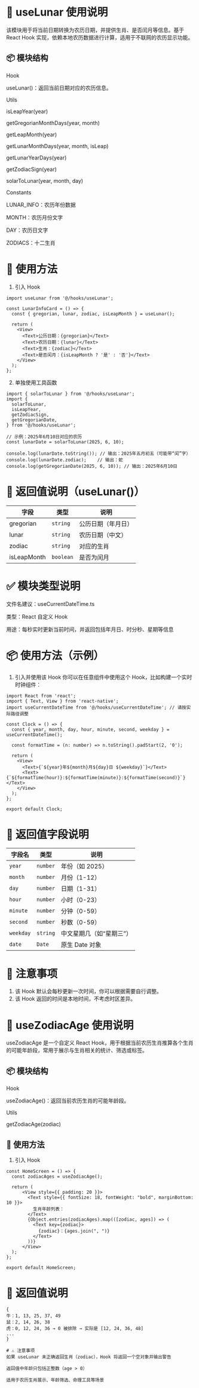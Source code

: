 # 🌙 useLunar 使用说明

该模块用于将当前日期转换为农历日期，并提供生肖、是否闰月等信息。基于 React Hook 实现，依赖本地农历数据进行计算，适用于不联网的农历显示功能。

## 📦 模块结构

Hook

useLunar()：返回当前日期对应的农历信息。

Utils

isLeapYear(year)

getGregorianMonthDays(year, month)

getLeapMonth(year)

getLunarMonthDays(year, month, isLeap)

getLunarYearDays(year)

getZodiacSign(year)

solarToLunar(year, month, day)

Constants

LUNAR_INFO：农历年份数据

MONTH：农历月份文字

DAY：农历日文字

ZODIACS：十二生肖

# 🚀 使用方法

1. 引入 Hook

```
import useLunar from '@/hooks/useLunar';

const LunarInfoCard = () => {
  const { gregorian, lunar, zodiac, isLeapMonth } = useLunar();

  return (
    <View>
      <Text>公历日期：{gregorian}</Text>
      <Text>农历日期：{lunar}</Text>
      <Text>生肖：{zodiac}</Text>
      <Text>是否闰月：{isLeapMonth ? '是' : '否'}</Text>
    </View>
  );
};
```

2. 单独使用工具函数

```
import { solarToLunar } from '@/hooks/useLunar';
import {
  solarToLunar,
  isLeapYear,
  getZodiacSign,
  getGregorianDate,
} from '@/hooks/useLunar';

// 示例：2025年6月10日对应的农历
const lunarDate = solarToLunar(2025, 6, 10);

console.log(lunarDate.toString()); // 输出：2025年五月初五（可能带“闰”字）
console.log(lunarDate.zodiac);    // 输出：蛇
console.log(getGregorianDate(2025, 6, 10)); // 输出：2025年6月10日
```

# 🧾 返回值说明（useLunar()）

| 字段        | 类型      | 说明               |
| ----------- | --------- | ------------------ |
| gregorian   | `string`  | 公历日期（年月日） |
| lunar       | `string`  | 农历日期（中文）   |
| zodiac      | `string`  | 对应的生肖         |
| isLeapMonth | `boolean` | 是否为闰月         |

# ✅ 模块类型说明

文件名建议：useCurrentDateTime.ts

类型：React 自定义 Hook

用途：每秒实时更新当前时间，并返回包括年月日、时分秒、星期等信息

# 📦 使用方法（示例）

1. 引入并使用该 Hook
   你可以在任意组件中使用这个 Hook，比如构建一个实时时钟组件：

```
import React from 'react';
import { Text, View } from 'react-native';
import useCurrentDateTime from '@/hooks/useCurrentDateTime'; // 请按实际路径调整

const Clock = () => {
  const { year, month, day, hour, minute, second, weekday } = useCurrentDateTime();

  const formatTime = (n: number) => n.toString().padStart(2, '0');

  return (
    <View>
      <Text>{`${year}年${month}月${day}日 ${weekday}`}</Text>
      <Text>{`${formatTime(hour)}:${formatTime(minute)}:${formatTime(second)}`}</Text>
    </View>
  );
};

export default Clock;
```

# 🧾 返回值字段说明

| 字段名    | 类型     | 说明                     |
| --------- | -------- | ------------------------ |
| `year`    | `number` | 年份（如 2025）          |
| `month`   | `number` | 月份（1-12）             |
| `day`     | `number` | 日期（1-31）             |
| `hour`    | `number` | 小时（0-23）             |
| `minute`  | `number` | 分钟（0-59）             |
| `second`  | `number` | 秒数（0-59）             |
| `weekday` | `string` | 中文星期几（如“星期三”） |
| `date`    | `Date`   | 原生 Date 对象           |

# 📌 注意事项

1. 该 Hook 默认会每秒更新一次时间，你可以根据需要自行调整。
2. 该 Hook 返回的时间是本地时间，不考虑时区差异。

# 🐉 useZodiacAge 使用说明

useZodiacAge 是一个自定义 React Hook，用于根据当前农历生肖推算各个生肖的可能年龄段，常用于展示与生肖相关的统计、筛选或标签。

## 📦 模块结构

Hook

useZodiacAge()：返回当前农历生肖的可能年龄段。

Utils

getZodiacAge(zodiac)

## 🚀 使用方法

1. 引入 Hook

```
const HomeScreen = () => {
  const zodiacAges = useZodiacAge();

  return (
      <View style={{ padding: 20 }}>
        <Text style={{ fontSize: 18, fontWeight: "bold", marginBottom: 10 }}>
          生肖年龄列表：
        </Text>
        {Object.entries(zodiacAges).map(([zodiac, ages]) => (
          <Text key={zodiac}>
            {zodiac}：{ages.join(", ")}
          </Text>
        ))}
      </View>
  );
};

export default HomeScreen;
```

# 🧾 返回值说明

```
{
牛：1, 13, 25, 37, 49
鼠：2, 14, 26, 38
虎：0, 12, 24, 36 → 0 被排除 → 实际是 [12, 24, 36, 48]
...
}

# ⚠️ 注意事项
如果 useLunar 未正确返回生肖（zodiac），Hook 将返回一个空对象并输出警告

返回值中年龄只包括正整数（age > 0）

适用于农历生肖展示、年龄筛选、命理工具等场景
```
